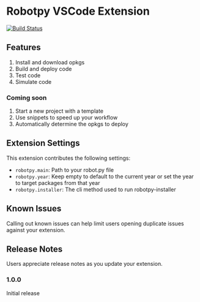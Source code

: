# Robotpy VSCode Extension

[![Build Status](https://travis-ci.org/CrispyBacon1999/vscode-wpilib-python.svg?branch=master)](https://travis-ci.org/CrispyBacon1999/vscode-wpilib-python)

## Features

1. Install and download opkgs
2. Build and deploy code
3. Test code
4. Simulate code

### Coming soon

1. Start a new project with a template
2. Use snippets to speed up your workflow
3. Automatically determine the opkgs to deploy

## Extension Settings

This extension contributes the following settings:

- `robotpy.main`: Path to your robot.py file
- `robotpy.year`: Keep empty to default to the current year or set the year to target packages from that year
- `robotpy.installer`: The cli method used to run robotpy-installer

## Known Issues

Calling out known issues can help limit users opening duplicate issues against your extension.

## Release Notes

Users appreciate release notes as you update your extension.

### 1.0.0

Initial release
